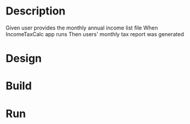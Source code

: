 # Description
Given user provides the monthly annual income list file
When IncomeTaxCalc app runs
Then users' monthly tax report was generated

# Design

# Build

# Run

